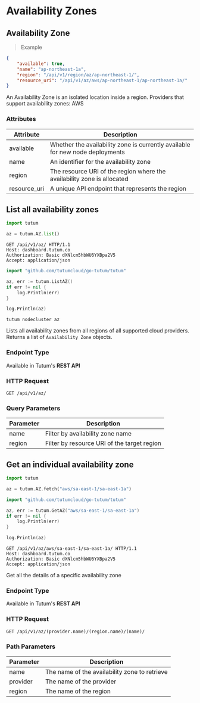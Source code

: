 # Availability Zones

## Availability Zone

> Example

```json
{
    "available": true,
    "name": "ap-northeast-1a",
    "region": "/api/v1/region/az/ap-northeast-1/",
    "resource_uri": "/api/v1/az/aws/ap-northeast-1/ap-northeast-1a/"
}
```

An Availability Zone is an isolated location inside a region. Providers that support availability zones: AWS


### Attributes

Attribute | Description
--------- | -----------
available | Whether the availability zone is currently available for new node deployments
name | An identifier for the availability zone
region | The resource URI of the region where the availability zone is allocated
resource_uri | A unique API endpoint that represents the region


## List all availability zones

```python
import tutum

az = tutum.AZ.list()
```

```http
GET /api/v1/az/ HTTP/1.1
Host: dashboard.tutum.co
Authorization: Basic dXNlcm5hbWU6YXBpa2V5
Accept: application/json
```

```go
import "github.com/tutumcloud/go-tutum/tutum"

az, err := tutum.ListAZ()
if err != nil {
	log.Println(err)
}

log.Println(az)
```

```shell
tutum nodecluster az
```

Lists all availability zones from all regions of all supported cloud providers. Returns a list of `Availability Zone` objects.

### Endpoint Type

Available in Tutum's **REST API**

### HTTP Request

`GET /api/v1/az/`

### Query Parameters

Parameter | Description
--------- | -----------
name | Filter by availability zone name
region | Filter by resource URI of the target region



## Get an individual availability zone

```python
import tutum

az = tutum.AZ.fetch("aws/sa-east-1/sa-east-1a")
```

```go
import "github.com/tutumcloud/go-tutum/tutum"

az, err := tutum.GetAZ("aws/sa-east-1/sa-east-1a")
if err != nil {
	log.Println(err)
}

log.Println(az)
```

```http
GET /api/v1/az/aws/sa-east-1/sa-east-1a/ HTTP/1.1
Host: dashboard.tutum.co
Authorization: Basic dXNlcm5hbWU6YXBpa2V5
Accept: application/json
```


Get all the details of a specific availability zone

### Endpoint Type

Available in Tutum's **REST API**

### HTTP Request

`GET /api/v1/az/(provider.name)/(region.name)/(name)/`

### Path Parameters

Parameter | Description
--------- | -----------
name | The name of the availability zone to retrieve
provider | The name of the provider
region | The name of the region
